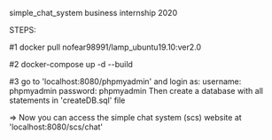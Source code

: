 simple_chat_system
business internship 2020

STEPS:

#1 docker pull nofear98991/lamp_ubuntu19.10:ver2.0

#2 docker-compose up -d --build

#3 go to 'localhost:8080/phpmyadmin' and login as:
username: phpmyadmin
password: phpmyadmin
Then create a database with all statements in 'createDB.sql' file

=>  Now you can access the simple chat system (scs) website at 'localhost:8080/scs/chat'
